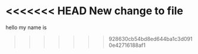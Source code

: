 <<<<<<< HEAD
New change to file
=======
hello my name is
>>>>>>> 928630cb54bd8ed644ba1c3d0910e42716188af1
